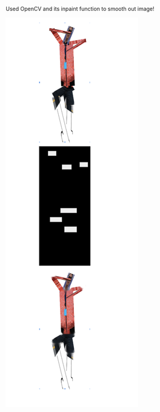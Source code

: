 Used OpenCV and its inpaint function to smooth out image!

![Image of Bob](https://github.com/mifanbing/OpenCVSwift/blob/master/OpenCV/Result.png)
